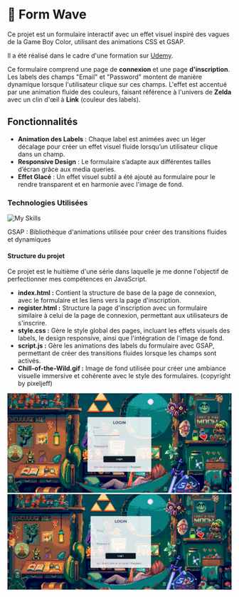 # :flower_playing_cards: Form Wave

Ce projet est un formulaire interactif avec un effet visuel inspiré des vagues de la Game Boy Color, utilisant des animations CSS et GSAP.

Il a été réalisé dans le cadre d'une formation sur [Udemy](https://www.udemy.com/course/50-projects-50-days/).

Ce formulaire comprend une page de **connexion** et une page **d'inscription**. Les labels des champs "Email" et "Password" montent de manière dynamique lorsque l'utilisateur clique sur ces champs. L'effet est accentué par une animation fluide des couleurs, faisant référence à l'univers de **Zelda** avec un clin d'œil à **Link** (couleur des labels).

## Fonctionnalités

- **Animation des Labels** : Chaque label est animées avec un léger décalage pour créer un effet visuel fluide lorsqu’un utilisateur clique dans un champ.
- **Responsive Design** : Le formulaire s’adapte aux différentes tailles d’écran grâce aux media queries.
- **Effet Glacé** : Un effet visuel subtil a été ajouté au formulaire pour le rendre transparent et en harmonie avec l'image de fond.

### Technologies Utilisées

![My Skills](https://skillicons.dev/icons?i=html,css,js)

GSAP : Bibliothèque d'animations utilisée pour créer des transitions fluides et dynamiques

#### Structure du projet

Ce projet est le huitième d'une série dans laquelle je me donne l'objectif de perfectionner mes compétences en JavaScript.

- **index.html :** Contient la structure de base de la page de connexion, avec le formulaire et les liens vers la page d'inscription.
- **register.html :** Structure la page d'inscription avec un formulaire similaire à celui de la page de connexion, permettant aux utilisateurs de s'inscrire.
- **style.css :** Gère le style global des pages, incluant les effets visuels des labels, le design responsive, ainsi que l'intégration de l'image de fond.
- **script.js :** Gère les animations des labels du formulaire avec GSAP, permettant de créer des transitions fluides lorsque les champs sont activés.
- **Chill-of-the-Wild.gif :** Image de fond utilisée pour créer une ambiance visuelle immersive et cohérente avec le style des formulaires. (copyright by pixeljeff)

![Scren1](Capture.png)
![Scren2](Capture2.png)
